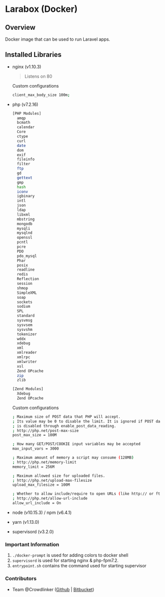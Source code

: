 # Larabox (Docker)

## Overview

Docker image that can be used to run Laravel apps.

## Installed Libraries

- nginx (v1.10.3)

  > Listens on 80

  Custom configurations

  ```bash
  client_max_body_size 100m;
  ```

- php (v7.2.16)

  ```bash
  [PHP Modules]
    amqp
    bcmath
    calendar
    Core
    ctype
    curl
    date
    dom
    exif
    fileinfo
    filter
    ftp
    gd
    gettext
    gmp
    hash
    iconv
    igbinary
    intl
    json
    ldap
    libxml
    mbstring
    mongodb
    mysqli
    mysqlnd
    openssl
    pcntl
    pcre
    PDO
    pdo_mysql
    Phar
    posix
    readline
    redis
    Reflection
    session
    shmop
    SimpleXML
    soap
    sockets
    sodium
    SPL
    standard
    sysvmsg
    sysvsem
    sysvshm
    tokenizer
    wddx
    xdebug
    xml
    xmlreader
    xmlrpc
    xmlwriter
    xsl
    Zend OPcache
    zip
    zlib

  [Zend Modules]
    Xdebug
    Zend OPcache
  ```

  Custom configurations

  ```bash
  ; Maximum size of POST data that PHP will accept.
  ; Its value may be 0 to disable the limit. It is ignored if POST data reading
  ; is disabled through enable_post_data_reading.
  ; http://php.net/post-max-size
  post_max_size = 100M

  ; How many GET/POST/COOKIE input variables may be accepted
  max_input_vars = 3000

  ; Maximum amount of memory a script may consume (128MB)
  ; http://php.net/memory-limit
  memory_limit = 256M

  ; Maximum allowed size for uploaded files.
  ; http://php.net/upload-max-filesize
  upload_max_filesize = 100M

  ; Whether to allow include/require to open URLs (like http:// or ftp://) as files.
  ; http://php.net/allow-url-include
  allow_url_include = On
  ```

- node (v10.15.3) / npm (v6.4.1)
- yarn (v1.13.0)
- supervisord (v3.2.0)

### Important Information

1. `./docker-prompt` is used for adding colors to docker shell
2. `supervisord` is used for starting nginx & php-fpm7.2.
3. `entrypoint.sh` contains the command used for starting supervisor

### Contributors

- Team @Crowdlinker ([Github](https://github.com/CrowdLinker) | [Bitbucket](https://bitbucket.org/crowdlinker/))
